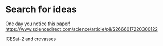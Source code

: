 # Search for ideas

One day you notice this paper! https://www.sciencedirect.com/science/article/pii/S2666017220300122

ICESat-2 and crevasses